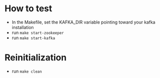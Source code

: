# How to test
- In the Makefile, set the KAFKA_DIR variable pointing toward your kafka installation
- run `make start-zookeeper`
- run `make start-kafka`

# Reinitialization
- run `make clean`